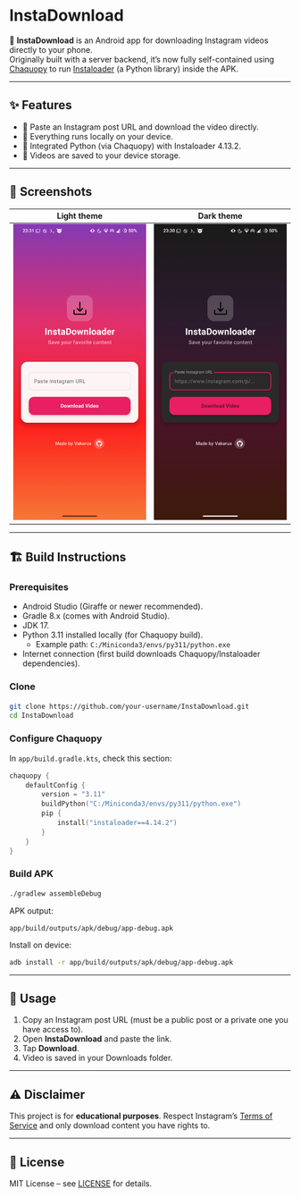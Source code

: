 # InstaDownload

📱 **InstaDownload** is an Android app for downloading Instagram videos directly to your phone.  
Originally built with a server backend, it’s now fully self-contained using [Chaquopy](https://chaquo.com/chaquopy/) to run [Instaloader](https://instaloader.github.io/) (a Python library) inside the APK.  

---

## ✨ Features
- 🔗 Paste an Instagram post URL and download the video directly.
- 🚀 Everything runs locally on your device.
- 🐍 Integrated Python (via Chaquopy) with Instaloader 4.13.2.
- 📂 Videos are saved to your device storage.

---

## 📸 Screenshots

| Light theme | Dark theme |
|-------------|------------|
| <img src="/img/lighttheme.png" width="250"/> | <img src="/img/darktheme.png" width="250"/> |

---

## 🏗️ Build Instructions

### Prerequisites
- Android Studio (Giraffe or newer recommended).
- Gradle 8.x (comes with Android Studio).
- JDK 17.
- Python 3.11 installed locally (for Chaquopy build).
  - Example path: `C:/Miniconda3/envs/py311/python.exe`
- Internet connection (first build downloads Chaquopy/Instaloader dependencies).

### Clone
```bash
git clone https://github.com/your-username/InstaDownload.git
cd InstaDownload
````

### Configure Chaquopy

In `app/build.gradle.kts`, check this section:

```kotlin
chaquopy {
    defaultConfig {
        version = "3.11"
        buildPython("C:/Miniconda3/envs/py311/python.exe")
        pip {
            install("instaloader==4.14.2")
        }
    }
}
```

### Build APK

```bash
./gradlew assembleDebug
```

APK output:

```
app/build/outputs/apk/debug/app-debug.apk
```

Install on device:

```bash
adb install -r app/build/outputs/apk/debug/app-debug.apk
```

---

## 🚀 Usage

1. Copy an Instagram post URL (must be a public post or a private one you have access to).
2. Open **InstaDownload** and paste the link.
3. Tap **Download**.
4. Video is saved in your Downloads folder.

---

## ⚠️ Disclaimer

This project is for **educational purposes**.
Respect Instagram’s [Terms of Service](https://help.instagram.com/581066165581870) and only download content you have rights to.

---

## 📜 License

MIT License – see [LICENSE](LICENSE) for details.
